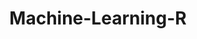 ---
# Feel free to add content and custom Front Matter to this file.
# To modify the layout, see https://jekyllrb.com/docs/themes/#overriding-theme-defaults

layout: home-R
title: Machine-Learning-R
category: machine-learning-R
---